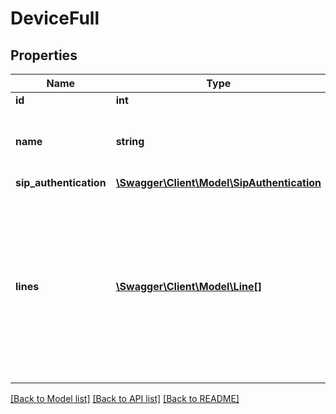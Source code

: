 # DeviceFull

## Properties
Name | Type | Description | Notes
------------ | ------------- | ------------- | -------------
**id** | **int** | ID | [optional] 
**name** | **string** | User-supplied name, otherwise NULL | [optional] 
**sip_authentication** | [**\Swagger\Client\Model\SipAuthentication**](SipAuthentication.md) |  | [optional] 
**lines** | [**\Swagger\Client\Model\Line[]**](Line.md) | Array of Line Objects showing which extensions are attached to this device, and their assigned line numbers. See below for details. | [optional] 

[[Back to Model list]](../README.md#documentation-for-models) [[Back to API list]](../README.md#documentation-for-api-endpoints) [[Back to README]](../README.md)


